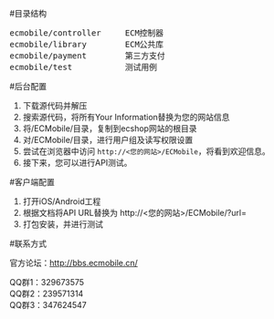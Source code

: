 #目录结构

<pre>
ecmobile/controller		ECM控制器
ecmobile/library		ECM公共库
ecmobile/payment		第三方支付
ecmobile/test			测试用例
</pre>

#后台配置

1. 下载源代码并解压
2. 搜索源代码，将所有Your Information替换为您的网站信息
3. 将/ECMobile/目录，复制到ecshop网站的根目录
4. 对/ECMobile/目录，进行用户组及读写权限设置
5. 尝试在浏览器中访问 `http://<您的网站>/ECMobile`，将看到欢迎信息。
6. 接下来，您可以进行API测试。

#客户端配置

1. 打开iOS/Android工程
2. 根据文档将API URL替换为 http://<您的网站>/ECMobile/?url=
3. 打包安装，并进行测试

#联系方式

官方论坛：http://bbs.ecmobile.cn/    

QQ群1：329673575    
QQ群2：239571314    
QQ群3：347624547    
